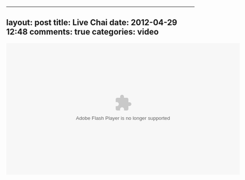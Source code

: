
---
layout: post
title: Live Chai
date: 2012-04-29 12:48
comments: true
categories: video
---

<object type="application/x-shockwave-flash" width="625" height="352" data="http://www.flickr.com/apps/video/stewart.swf?v=109786" classid="clsid:D27CDB6E-AE6D-11cf-96B8-444553540000"> <param name="flashvars" value="intl_lang=en-us&photo_secret=a26228de04&photo_id=7125565091&hd_default=false"></param> <param name="movie" value="http://www.flickr.com/apps/video/stewart.swf?v=109786"></param> <param name="bgcolor" value="#000000"></param> <param name="allowFullScreen" value="true"></param><embed type="application/x-shockwave-flash" src="http://www.flickr.com/apps/video/stewart.swf?v=109786" bgcolor="#000000" allowfullscreen="true" flashvars="intl_lang=en-us&photo_secret=a26228de04&photo_id=7125565091&hd_default=false" height="352" width="625"></embed></object>



